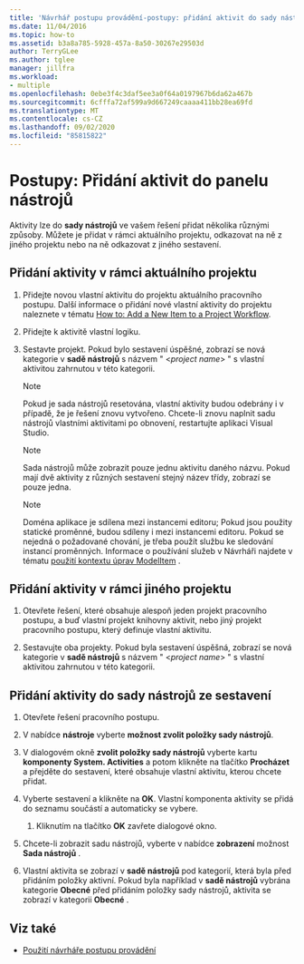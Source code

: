```yaml
---
title: 'Návrhář postupu provádění-postupy: přidání aktivit do sady nástrojů'
ms.date: 11/04/2016
ms.topic: how-to
ms.assetid: b3a8a785-5928-457a-8a50-30267e29503d
author: TerryGLee
ms.author: tglee
manager: jillfra
ms.workload:
- multiple
ms.openlocfilehash: 0ebe3f4c3daf5ee3a0f64a0197967b6da62a467b
ms.sourcegitcommit: 6cfffa72af599a9d667249caaaa411bb28ea69fd
ms.translationtype: MT
ms.contentlocale: cs-CZ
ms.lasthandoff: 09/02/2020
ms.locfileid: "85815822"
---
```

# <a name="how-to-add-activities-to-the-toolbox"></a>Postupy: Přidání aktivit do panelu nástrojů

Aktivity lze do **sady nástrojů** ve vašem řešení přidat několika různými způsoby. Můžete je přidat v rámci aktuálního projektu, odkazovat na ně z jiného projektu nebo na ně odkazovat z jiného sestavení.

## <a name="to-add-an-activity-from-within-your-current-project"></a>Přidání aktivity v rámci aktuálního projektu

1. Přidejte novou vlastní aktivitu do projektu aktuálního pracovního postupu. Další informace o přidání nové vlastní aktivity do projektu naleznete v tématu [How to: Add a New Item to a Project Workflow](../workflow-designer/how-to-add-a-new-item-to-a-workflow-project.md).

2. Přidejte k aktivitě vlastní logiku.

3. Sestavte projekt. Pokud bylo sestavení úspěšné, zobrazí se nová kategorie v **sadě nástrojů** s názvem " \<*project name*> " s vlastní aktivitou zahrnutou v této kategorii.

    > [!NOTE]
    > Pokud je sada nástrojů resetována, vlastní aktivity budou odebrány i v případě, že je řešení znovu vytvořeno. Chcete-li znovu naplnit sadu nástrojů vlastními aktivitami po obnovení, restartujte aplikaci Visual Studio.

    > [!NOTE]
    > Sada nástrojů může zobrazit pouze jednu aktivitu daného názvu. Pokud mají dvě aktivity z různých sestavení stejný název třídy, zobrazí se pouze jedna.

    > [!NOTE]
    > Doména aplikace je sdílena mezi instancemi editoru; Pokud jsou použity statické proměnné, budou sdíleny i mezi instancemi editoru. Pokud se nejedná o požadované chování, je třeba použít službu ke sledování instancí proměnných. Informace o používání služeb v Návrháři najdete v tématu [použití kontextu úprav ModelItem](/dotnet/framework/windows-workflow-foundation/using-the-modelitem-editing-context) .

## <a name="to-add-an-activity-from-within-a-different-project"></a>Přidání aktivity v rámci jiného projektu

1. Otevřete řešení, které obsahuje alespoň jeden projekt pracovního postupu, a buď vlastní projekt knihovny aktivit, nebo jiný projekt pracovního postupu, který definuje vlastní aktivitu.

2. Sestavujte oba projekty. Pokud byla sestavení úspěšná, zobrazí se nová kategorie v **sadě nástrojů** s názvem " \<*project name*> " s vlastní aktivitou zahrnutou v této kategorii.

## <a name="to-add-an-activity-to-the-toolbox-from-an-assembly"></a>Přidání aktivity do sady nástrojů ze sestavení

1. Otevřete řešení pracovního postupu.

2. V nabídce **nástroje** vyberte **možnost zvolit položky sady nástrojů**.

3. V dialogovém okně **zvolit položky sady nástrojů** vyberte kartu **komponenty System. Activities** a potom klikněte na tlačítko **Procházet** a přejděte do sestavení, které obsahuje vlastní aktivitu, kterou chcete přidat.

4. Vyberte sestavení a klikněte na **OK**. Vlastní komponenta aktivity se přidá do seznamu součástí a automaticky se vybere.

    1. Kliknutím na tlačítko **OK** zavřete dialogové okno.

5. Chcete-li zobrazit sadu nástrojů, vyberte v nabídce **zobrazení** možnost **Sada nástrojů** .

6. Vlastní aktivita se zobrazí v **sadě nástrojů** pod kategorií, která byla před přidáním položky aktivní. Pokud byla například v **sadě nástrojů** vybrána kategorie **Obecné** před přidáním položky sady nástrojů, aktivita se zobrazí v kategorii **Obecné** .

## <a name="see-also"></a>Viz také

- [Použití návrháře postupu provádění](developing-applications-with-the-workflow-designer.md)
